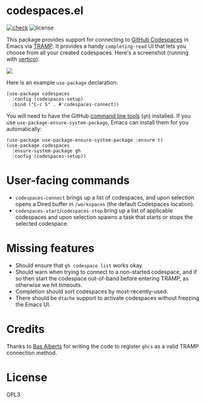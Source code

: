 # codespaces.el

[![check](https://github.com/patrickt/codespaces.el/actions/workflows/check.yml/badge.svg)](https://github.com/patrickt/codespaces.el/actions/workflows/check.yml)
![license](https://img.shields.io/github/license/patrickt/codespaces.el)

This package provides support for connecting to [GitHub Codespaces](https://github.com/features/codespaces) in Emacs via [TRAMP](https://www.gnu.org/software/tramp/). It provides a handy `completing-read` UI that lets you choose from all your created codespaces. Here's a screenshot (running with [vertico](https://github.com/minad/vertico)):

![](./screenshot.png)

Here is an example `use-package` declaration:

```emacs-lisp
(use-package codespaces
  :config (codespaces-setup)
  :bind ("C-c S" . #'codespaces-connect))
```

You will need to have the GitHub [command line
tools](https://cli.github.com) (`gh`) installed. If you use
`use-package-ensure-system-package`, Emacs can install them for you
automatically:

```emacs-lisp
(use-package use-package-ensure-system-package :ensure t)
(use-package codespaces
  :ensure-system-package gh
  :config (codespaces-setup))
```

# User-facing commands

- `codespaces-connect` brings up a list of codespaces, and upon
    selection opens a Dired buffer in `/workspaces` (the default
    Codespaces location).
- `codespaces-start`/`codespaces-stop` bring up a list of applicable
    codespaces and upon selection spawns a task that
    starts or stops the selected codespace.

# Missing features

- Should ensure that `gh codespace list` works okay.
- Should warn when trying to connect to a non-started codespace, and if
  so then start the codespace out-of-band before entering TRAMP, as
  otherwise we hit timeouts.
- Completion should sort codespaces by most-recently-used.
- There should be `dtache` support to activate codespaces without
  freezing the Emacs UI.

# Credits

Thanks to [Bas Alberts](https://github.com/anticomputer) for writing the
code to register `ghcs` as a valid TRAMP connection method.

# License

GPL3

